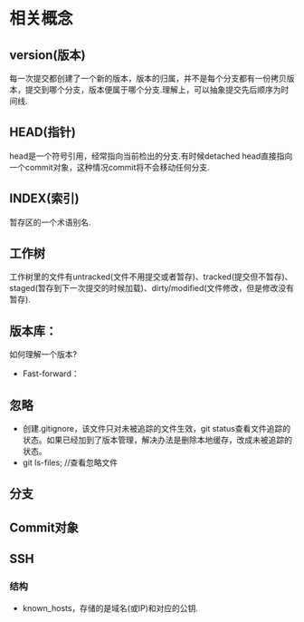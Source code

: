 # 相关概念
## version(版本)
每一次提交都创建了一个新的版本，版本的归属，并不是每个分支都有一份拷贝版本，提交到哪个分支，版本便属于哪个分支.理解上，可以抽象提交先后顺序为时间线.

## HEAD(指针)
head是一个符号引用，经常指向当前检出的分支.有时候detached head直接指向一个commit对象，这种情况commit将不会移动任何分支.


## INDEX(索引)
暂存区的一个术语别名.

## 工作树
工作树里的文件有untracked(文件不用提交或者暂存)、tracked(提交但不暂存)、staged(暂存到下一次提交的时候加载)、dirty/modified(文件修改，但是修改没有暂存).


## 版本库：
如何理解一个版本?  
- Fast-forward：

## 忽略
- 创建.gitignore，该文件只对未被追踪的文件生效，git status查看文件追踪的状态。如果已经加到了版本管理，解决办法是删除本地缓存，改成未被追踪的状态。
- git ls-files;   //查看忽略文件

## 分支


## Commit对象



## SSH
### 结构
- known_hosts，存储的是域名(或IP)和对应的公钥.
